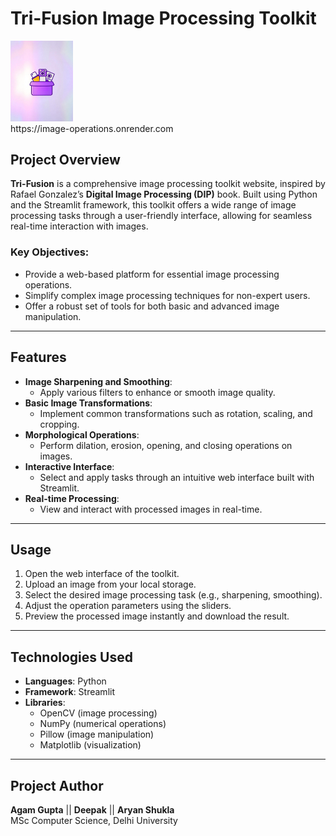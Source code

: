 # **Tri-Fusion Image Processing Toolkit**

<a href="https://image-operations.onrender.com" target="_blank">
  <img src="src\logo" alt="Tri-Fusion Website" width="100"/>
</a>

<br>
https://image-operations.onrender.com

## **Project Overview**

**Tri-Fusion** is a comprehensive image processing toolkit website, inspired by Rafael Gonzalez’s **Digital Image Processing (DIP)** book. Built using Python and the Streamlit framework, this toolkit offers a wide range of image processing tasks through a user-friendly interface, allowing for seamless real-time interaction with images.

### **Key Objectives:**
- Provide a web-based platform for essential image processing operations.
- Simplify complex image processing techniques for non-expert users.
- Offer a robust set of tools for both basic and advanced image manipulation.

---

## **Features**

- **Image Sharpening and Smoothing**: 
    - Apply various filters to enhance or smooth image quality.
- **Basic Image Transformations**: 
    - Implement common transformations such as rotation, scaling, and cropping.
- **Morphological Operations**: 
    - Perform dilation, erosion, opening, and closing operations on images.
- **Interactive Interface**: 
    - Select and apply tasks through an intuitive web interface built with Streamlit.
- **Real-time Processing**: 
    - View and interact with processed images in real-time.

---

## **Usage**

1. Open the web interface of the toolkit.
2. Upload an image from your local storage.
3. Select the desired image processing task (e.g., sharpening, smoothing).
4. Adjust the operation parameters using the sliders.
5. Preview the processed image instantly and download the result.

---

## **Technologies Used**

- **Languages**: Python
- **Framework**: Streamlit
- **Libraries**: 
  - OpenCV (image processing)
  - NumPy (numerical operations)
  - Pillow (image manipulation)
  - Matplotlib (visualization)
---

## **Project Author**
**Agam Gupta**  || **Deepak** || **Aryan Shukla**  
MSc Computer Science, Delhi University 
